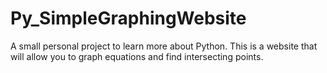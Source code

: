 # Py_SimpleGraphingWebsite
A small personal project to learn more about Python. This is a website that will allow you to graph equations and find intersecting points.
